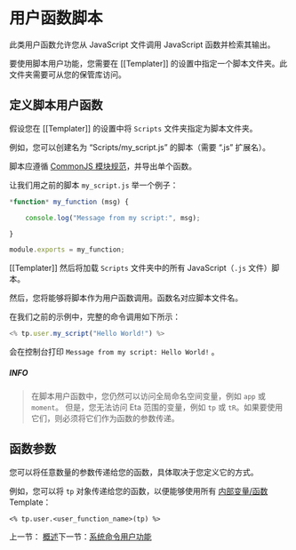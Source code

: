 # 用户函数脚本

此类用户函数允许您从 JavaScript 文件调用 JavaScript 函数并检索其输出。

要使用脚本用户功能，您需要在 [[Templater]] 的设置中指定一个脚本文件夹。此文件夹需要可从您的保管库访问。

## 定义脚本用户函数

假设您在 [[Templater]] 的设置中将 `Scripts` 文件夹指定为脚本文件夹。

例如，您可以创建名为 “Scripts/my_script.js” 的脚本（需要 “.js” 扩展名）。

脚本应遵循 [CommonJS 模块规范](https://flaviocopes.com/commonjs/)，并导出单个函数。

让我们用之前的脚本 `my_script.js` 举一个例子：

```js
*function* my_function (msg) {

​    console.log("Message from my script:", msg);

}

module.exports = my_function;
```

[[Templater]] 然后将加载 `Scripts` 文件夹中的所有 JavaScript（`.js` 文件）脚本。

然后，您将能够将脚本作为用户函数调用。函数名对应脚本文件名。

在我们之前的示例中，完整的命令调用如下所示：

```js
<% tp.user.my_script("Hello World!") %>
```

会在控制台打印 `Message from my script: Hello World!` 。

##### INFO

> 在脚本用户函数中，您仍然可以访问全局命名空间变量，例如 `app` 或 `moment`。
> 但是，您无法访问 Eta 范围的变量，例如 `tp` 或 `tR`。如果要使用它们，则必须将它们作为函数的参数传递。

## 函数参数

您可以将任意数量的参数传递给您的函数，具体取决于您定义它的方式。

例如，您可以将 `tp` 对象传递给您的函数，以便能够使用所有 [内部变量/函数](https://silentvoid13.github.io/Templater/docs/internal-variables-functions) Template：

`<% tp.user.<user_function_name>(tp) %>`

上一节： [概述](概述.md)下一节：[系统命令用户功能](系统命令用户功能.md)